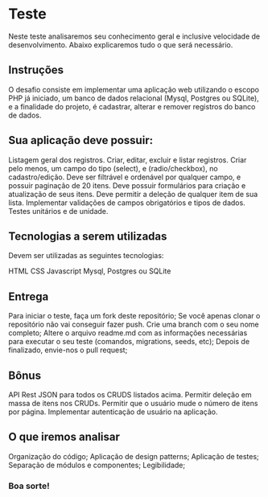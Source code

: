 # Teste 

Neste teste analisaremos seu conhecimento geral e inclusive velocidade de desenvolvimento. Abaixo explicaremos tudo o que será necessário.

## Instruções

O desafio consiste em implementar uma aplicação web utilizando o escopo PHP já iniciado, um banco de dados relacional (Mysql, Postgres ou SQLite), e a finalidade do projeto, é cadastrar, alterar e remover registros do banco de dados.

## Sua aplicação deve possuir:

Listagem geral dos registros.
Criar, editar, excluir e listar registros.
Criar pelo menos, um campo do tipo (select), e (radio/checkbox), no cadastro/edição.
Deve ser filtrável e ordenável por qualquer campo, e possuir paginação de 20 itens.
Deve possuir formulários para criação e atualização de seus itens.
Deve permitir a deleção de qualquer item de sua lista.
Implementar validações de campos obrigatórios e tipos de dados.
Testes unitários e de unidade.


## Tecnologias a serem utilizadas

Devem ser utilizadas as seguintes tecnologias:

HTML
CSS
Javascript
Mysql, Postgres ou SQLite


## Entrega

Para iniciar o teste, faça um fork deste repositório; Se você apenas clonar o repositório não vai conseguir fazer push.
Crie uma branch com o seu nome completo;
Altere o arquivo readme.md com as informações necessárias para executar o seu teste (comandos, migrations, seeds, etc);
Depois de finalizado, envie-nos o pull request;

## Bônus

API Rest JSON para todos os CRUDS listados acima.
Permitir deleção em massa de itens nos CRUDs.
Permitir que o usuário mude o número de itens por página.
Implementar autenticação de usuário na aplicação.


## O que iremos analisar

Organização do código;
Aplicação de design patterns;
Aplicação de testes;
Separação de módulos e componentes;
Legibilidade;


### Boa sorte!

